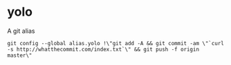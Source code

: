 yolo
====

A git alias

```
git config --global alias.yolo !\"git add -A && git commit -am \"`curl -s http://whatthecommit.com/index.txt`\" && git push -f origin master\"
```

